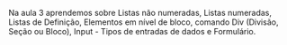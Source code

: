  Na aula 3 aprendemos sobre Listas não numeradas, Listas numeradas, Listas de Definição, Elementos em nível de bloco, comando Div (Divisão, Seção ou Bloco), Input - Tipos de entradas de dados e Formulário.